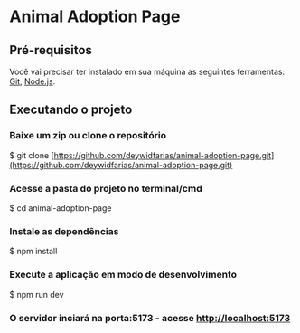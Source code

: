 # Animal Adoption Page
## Pré-requisitos
Você vai precisar ter instalado em sua máquina as seguintes ferramentas:
[Git](https://git-scm.com), [Node.js](https://nodejs.org/en/).

## Executando o projeto

### Baixe um zip ou clone o repositório
$ git clone [https://github.com/deywidfarias/animal-adoption-page.git](https://github.com/deywidfarias/animal-adoption-page.git)

### Acesse a pasta do projeto no terminal/cmd
$ cd animal-adoption-page

### Instale as dependências
$ npm install

### Execute a aplicação em modo de desenvolvimento
$ npm run dev

### O servidor inciará na porta:5173 - acesse <http://localhost:5173>
